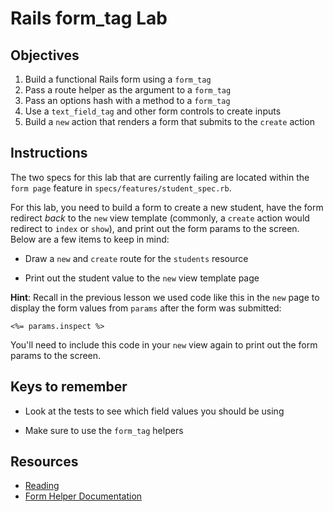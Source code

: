 # Rails form_tag Lab

## Objectives

1. Build a functional Rails form using a `form_tag`
2. Pass a route helper as the argument to a `form_tag`
3. Pass an options hash with a method to a `form_tag`
4. Use a `text_field_tag` and other form controls to create inputs
5. Build a `new` action that renders a form that submits to the `create` action

## Instructions

The two specs for this lab that are currently failing are located within the
`form page` feature in `specs/features/student_spec.rb`.

For this lab, you need to build a form to create a new student, have the form
redirect _back_ to the `new` view template (commonly, a `create` action would
redirect to `index` or `show`), and print out the form params to the screen.
Below are a few items to keep in mind:

- Draw a `new` and `create` route for the `students` resource

- Print out the student value to the `new` view template page

**Hint**: Recall in the previous lesson we used code like this in the `new`
page to display the form values from `params` after the form was submitted:

```erb
<%= params.inspect %>
```

You'll need to include this code in your `new` view again to print out the form
params to the screen.

## Keys to remember

- Look at the tests to see which field values you should be using

- Make sure to use the `form_tag` helpers

## Resources

- [Reading](https://github.com/learn-co-curriculum/rails-form_tag-readme)
- [Form Helper Documentation](http://api.rubyonrails.org/classes/ActionView/Helpers/FormTagHelper.html)
